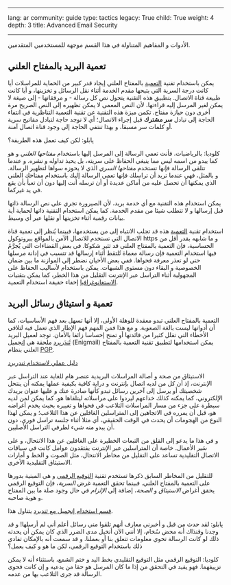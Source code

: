 

---

lang: ar
community: guide
type: tactics
legacy: True
child: True
weight: 4
depth: 3
title: Advanced Email Security

---

<p>الأدوات و&nbsp;المفاهيم المتناولة في هذا القسم موجهة للمستخدمين المتقدمين.</p>

<h2>تعمية البريد بالمفتاح العلني</h2>

<p>يمكن باستخدام تقنية <a href="/ar/glossary#encryption">التعمية</a> بالمفتاح العلني إيجاد قدر كبير من الحماية للمراسلات أيا كانت درجة السرية التي يتيحها مقدم الخدمة أثناء نقل الرسائل و&nbsp;تخزينها، و&nbsp;أيا كانت طبيعة قناة الاتصال. بتطبيق هذه التقنية يتحول نص كل رسالة - و&nbsp;مرفقاتها - إلى صيغة لا يمكن لغير المرسل إليه قراءتها، لأن النص المعمى لا يمكن تظهيره إلى النص الصريح مرة أخرى دون حيازة مفتاح. تكمن ميزة هذه التقنية عن تقنية التعمية التناظرية في انتفاء الحاجة إلى تبادل <strong>سر مشترك</strong> قبل إجراء الاتصال؛ أي لا توجد حاجة لتبادل مفاتيح سرية أو&nbsp;كلمات سر مسبقا، و&nbsp;بهذا تنتفي الحاجة إلى وجود قناة اتصال آمنة.</p>

<div class="backgroundscenario">
<p><span class="actorname">پابلو</span>: لكن كيف تعمل هذه الطريقة؟</p>

<p><span class="actorname">كلوديا</span>: بالرياضيات. فأنت تعمي الرسالة إلى المرسل إليها باستخدام <em>مفتاحها العلني</em> و&nbsp;هو كما يبدو من اسمه ليس مما ينبغي الحفاظ على سريته، بل يحبذ تداوله و&nbsp;نشره. و&nbsp;عندما تتلقى الرسالة فإنها تستخدم <em>مفتاحها السري</em> الذي لا يحوزه سواها لتظهير الرسالة. و&nbsp;بالمثل، فهي عندما تريد أن تراسلك فإنها تعمي الرسالة إليك باستخدام مفتاحك العلني الذي يمكنها أن تحصل عليه من أماكن عديدة أو&nbsp;أن ترسله أنت إليها دون أن تعبأ بأن يقع في يد غيركما.</p>
</div>

<p>يمكن استخدام هذه التقنية مع أي خدمة بريد، لأن الصيرورة تجري على نص الرسالة ذاتها قبل إرسالها و&nbsp;لا تتطلب شيئا من مقدم الخدمة. كما يمكن استخدام التقنية ذاتها لحماية أية بيانات رقمية أثناء تخزينها أو&nbsp;نقلها عبر أي وسيط.</p>

<p>استخدام تقنية <a href="/ar/glossary#encryption">التعمية</a> هذه قد تجلب الانتباه إلى من يستخدمها، فبينما يُنظر إلى تعمية قناة الاتصال التي تستخدم للاتصال الآمن بالمواقع ببروتوكول https و&nbsp;ما شابهه بقدر أقل من الحساسية، فإن التعمية بالمفتاح العلني قد تثير شكوكا. في بعض القضاءات التي يُجرَّمُ فيها استخدام التعمية فإن رسالة معماة تُلتقط أثناء إرسالها قد تتسبب في إدانة مرسلها حتى لو تعذر معرفة فحواها. ففي بعض الأحيان نضطر إلى الموازنة ما بين ضمان الخصوصية و&nbsp;البقاء دون مستوى الشبهات. يمكن باستخدام لأساليب الحفاظ على المجهولية أثناء التراسل عبر الإنترنت التقليل من هذا الخطر، كما يمكن بتقنيات <a href="/ar/glossary#steganography">الاستغانوغرافيا</a> إخفاء حقيقة استخدام التعمية.</p>

<h2>تعمية و&nbsp;استيثاق رسائل البريد</h2>

<p>التعمية بالمفتاح العلني تبدو معقدة للوهلة الأولى، إلا أنها تسهل بعد فهم الأساسيات، كما أن أدواتها ليست بالغة الصعوبة. و&nbsp;مع هذا فمن المهم فهم الإطار الذي تعمل فيه لتلافي الأخطاء التي تقلل كثيرا من فائدتها أو&nbsp;تمنح إحساسا زائفا بالأمان. توجد لعميل البريد <a href="/ar/thunderbird_main">ثَندَربِرد</a> ملحقة هي إنِجميل (Enigmail) يمكن استخدامها لتطبيق تقنية التعمية بالمفتاح العلني بنظام <abbr lang="en" title="Pretty Good Privacy">PGP</abbr>.</p>

<div class="HoG_link"><a href="/ar/thunderbird_main">دليل عملي لاستخدام ثندربرد</a></div>

<p>الاستيثاق من صحة و&nbsp;أصالة المراسلات البريدية عنصر هام للغاية عند التراسل عبر الإنترنت، إذ أن كل من لديه اتصال بإنترنت و&nbsp;دراية كافية بكيفية عملها يمكنه أن ينتحل شخصيتك أو&nbsp;يرسل إلى آخرين رسائل تبدو كأنها صادرة عنك و&nbsp;عليها عنوان بريدك الإلكتروني، كما يمكنه كذلك خداعهم ليردوا على مراسلاته ليتلقاها هو. كما يمكن لمن لديه سيطرة على جزء من مسار المراسلات التلاعب في فحواها و&nbsp;تغييره بحيث يخدم أغراضه هو، قبل أن يمرره في الاتجاهين إلى المتراسلين الغافلين عن هذا التلاعب؛ و&nbsp;يمكن لهذا النوع من الهجومات أن يحدث في الوقت الحقيقي، أي مثلا أثناء جلسة تراسل فوري، دون أن يبدو منه شيء لطرفي التراسل الأصليين.</p>

<p>و في هذا ما يدعو إلى القلق من التبعات الخطيرة على الغافلين عن هذا الانتحال، و&nbsp;على سَير الأعمال. خاصة أن المتراسلين عبر الإنترنت يفتقدون عوامل كانت في سياقات الاتصال التقليدية تساعد على التقليل من مخاطر الانتحال، مثل الصوت و&nbsp;الخط و&nbsp;أمارات الاستيثاق التقليدية الأخرى.</p>

<p>للتقليل من المخاطر السابق ذكرها تستخدم تقنية <a href="/ar/glossary#digital_signature">التوقيع الرقمي</a> و&nbsp;هي المبنية بدورها على التعمية بالمفتاح العلني. فبينما تحقق التعمية غرض <em>السرية</em>، فإن التوقيع الرقمي يحقق أغراض <em>الاستيثاق</em> و&nbsp;<em>الصحة</em>، إضافة إلى <em>الإلزام</em> في حال وجود صلة ما بين المفتاح و&nbsp;هوية صاحبه.</p>

<p><a href="/ar/thunderbird_main">قسم استخدام إنجميل مع ثندبرد</a> يتناول هذا.</p>

<div class="backgroundscenario">
<p><span class="actorname">پابلو</span>: لقد حدث من قبل و&nbsp;أخبرني معارف أنهم تلقوا مني رسائل أعلم أني لم أرسلها! و&nbsp;قد وجدنا وقتذاك أنه محض سُخام، إلا أنني الآن أتخيل مدى الضرر الذي كان يمكن أن يحدثه ذلك لو كانت الرسالة تحوي معلومات تتعلق بنا أو&nbsp;بعملنا. و&nbsp;قد سمعت أنه بالإمكان تفادي ذلك باستخدام التوقيع الرقمي، لكن ما هو و&nbsp;كيف يعمل؟</p>

<p><span class="actorname">كلوديا</span>: التوقيع الرقمي مثل التوقيع التقليدي بخط اليد و&nbsp;ختم الشمع، باستثناء أنه لا يمكن تزييفهما. فهو يفيد في التحقق من إذا ما كان المرسل هو حقا من يدعيه و&nbsp;إن كانت فحوى الرسالة قد جرى التلاعب بها من عدمه.</p>
</div>


